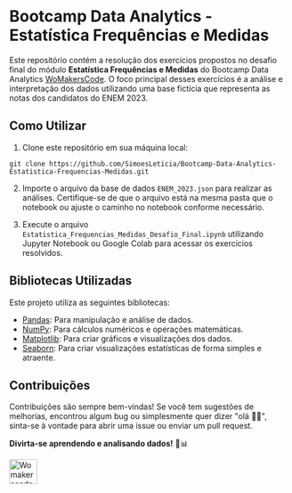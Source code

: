 # Bootcamp Data Analytics - Estatística Frequências e Medidas

Este repositório contém a resolução dos exercícios propostos no desafio final do módulo **Estatística Frequências e Medidas** do Bootcamp Data Analytics [WoMakersCode](https://womakerscode.org/). O foco principal desses exercícios é a análise e interpretação dos dados utilizando uma base fictícia que representa as notas dos candidatos do ENEM 2023.

## Como Utilizar

1. Clone este repositório em sua máquina local:

```
git clone https://github.com/SimoesLeticia/Bootcamp-Data-Analytics-Estatistica-Frequencias-Medidas.git
```

2. Importe o arquivo da base de dados `ENEM_2023.json` para realizar as análises. Certifique-se de que o arquivo está na mesma pasta que o notebook ou ajuste o caminho no notebook conforme necessário. 

3. Execute o arquivo `Estatistica_Frequencias_Medidas_Desafio_Final.ipynb` utilizando Jupyter Notebook ou Google Colab para acessar os exercícios resolvidos.

## Bibliotecas Utilizadas

Este projeto utiliza as seguintes bibliotecas:
- [Pandas](https://pandas.pydata.org/): Para manipulação e análise de dados.
- [NumPy](https://numpy.org/): Para cálculos numéricos e operações matemáticas.
- [Matplotlib](https://matplotlib.org/): Para criar gráficos e visualizações dos dados.
- [Seaborn](https://seaborn.pydata.org/): Para criar visualizações estatísticas de forma simples e atraente.

## Contribuições

Contribuições são sempre bem-vindas! Se você tem sugestões de melhorias, encontrou algum bug ou simplesmente quer dizer "olá 👋🏽", sinta-se à vontade para abrir uma issue ou enviar um pull request.

**Divirta-se aprendendo e analisando dados!** 🚀📊

<a href="https://womakerscode.org"><img src="https://womakerscode.org/wp-content/uploads/2023/05/womakerscode-icone.png" alt="Womakerscode" width="50" height="44"></a>
